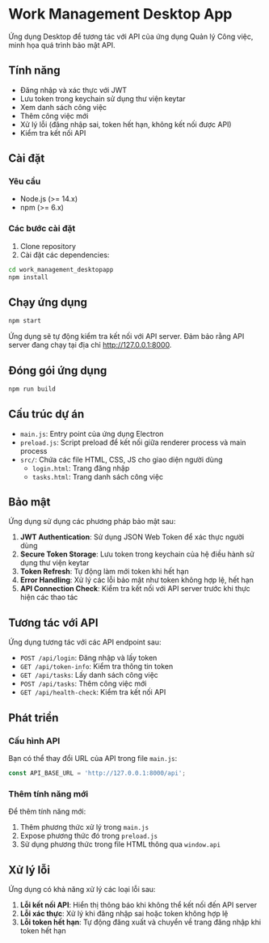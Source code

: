 # Work Management Desktop App

Ứng dụng Desktop để tương tác với API của ứng dụng Quản lý Công việc, minh họa quá trình bảo mật API.

## Tính năng

- Đăng nhập và xác thực với JWT
- Lưu token trong keychain sử dụng thư viện keytar
- Xem danh sách công việc
- Thêm công việc mới
- Xử lý lỗi (đăng nhập sai, token hết hạn, không kết nối được API)
- Kiểm tra kết nối API

## Cài đặt

### Yêu cầu

- Node.js (>= 14.x)
- npm (>= 6.x)

### Các bước cài đặt

1. Clone repository
2. Cài đặt các dependencies:

```bash
cd work_management_desktopapp
npm install
```

## Chạy ứng dụng

```bash
npm start
```

Ứng dụng sẽ tự động kiểm tra kết nối với API server. Đảm bảo rằng API server đang chạy tại địa chỉ http://127.0.0.1:8000.

## Đóng gói ứng dụng

```bash
npm run build
```

## Cấu trúc dự án

- `main.js`: Entry point của ứng dụng Electron
- `preload.js`: Script preload để kết nối giữa renderer process và main process
- `src/`: Chứa các file HTML, CSS, JS cho giao diện người dùng
  - `login.html`: Trang đăng nhập
  - `tasks.html`: Trang danh sách công việc

## Bảo mật

Ứng dụng sử dụng các phương pháp bảo mật sau:

1. **JWT Authentication**: Sử dụng JSON Web Token để xác thực người dùng
2. **Secure Token Storage**: Lưu token trong keychain của hệ điều hành sử dụng thư viện keytar
3. **Token Refresh**: Tự động làm mới token khi hết hạn
4. **Error Handling**: Xử lý các lỗi bảo mật như token không hợp lệ, hết hạn
5. **API Connection Check**: Kiểm tra kết nối với API server trước khi thực hiện các thao tác

## Tương tác với API

Ứng dụng tương tác với các API endpoint sau:

- `POST /api/login`: Đăng nhập và lấy token
- `GET /api/token-info`: Kiểm tra thông tin token
- `GET /api/tasks`: Lấy danh sách công việc
- `POST /api/tasks`: Thêm công việc mới
- `GET /api/health-check`: Kiểm tra kết nối API

## Phát triển

### Cấu hình API

Bạn có thể thay đổi URL của API trong file `main.js`:

```javascript
const API_BASE_URL = 'http://127.0.0.1:8000/api';
```

### Thêm tính năng mới

Để thêm tính năng mới:

1. Thêm phương thức xử lý trong `main.js`
2. Expose phương thức đó trong `preload.js`
3. Sử dụng phương thức trong file HTML thông qua `window.api`

## Xử lý lỗi

Ứng dụng có khả năng xử lý các loại lỗi sau:

1. **Lỗi kết nối API**: Hiển thị thông báo khi không thể kết nối đến API server
2. **Lỗi xác thực**: Xử lý khi đăng nhập sai hoặc token không hợp lệ
3. **Lỗi token hết hạn**: Tự động đăng xuất và chuyển về trang đăng nhập khi token hết hạn

